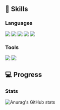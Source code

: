 <!--### Hi there 👋 -->

<!--
**AllveGit/AllveGit** is a ✨ _special_ ✨ repository because its `README.md` (this file) appears on your GitHub profile.

Here are some ideas to get you started:

- 🔭 I’m currently working on ...
- 🌱 I’m currently learning ...
- 👯 I’m looking to collaborate on ...
- 🤔 I’m looking for help with ...
- 💬 Ask me about ...
- 📫 How to reach me: ...
- 😄 Pronouns: ...
- ⚡ Fun fact: ...
-->

<h2>💪 Skills</h2>

<h3>Languages</h3>

<img src = "https://img.shields.io/badge/-C-A8B9CC?style=flat-square&logo=C&logoColor=white"/> <img src = "https://img.shields.io/badge/-C++-00599C?style=flat-square&logo=c%2B%2B&logoColor=white"/> <img src = "https://img.shields.io/badge/-CSharp-239120?style=flat-square&logo=C%20Sharp&logoColor=white"/> <img src = "https://img.shields.io/badge/-Go-00ADD8?style=flat-square&logo=Go&logoColor=white"/> <img src = "https://img.shields.io/badge/-Rust-000000?style=flat-square&logo=Rust&logoColor=white"/>

<h3>Tools</h3>

<img src = "https://img.shields.io/badge/-Unity-FFFFFF?style=flat-square&logo=Unity&logoColor=black"/> <img src = "https://img.shields.io/badge/-UnrealEngine-0E1128?style=flat-square&logo=UnrealEngine&logoColor=white"/>

<h2>💻 Progress</h2>

<h3>Stats</h3>

![Anurag's GitHub stats](https://github-readme-stats.vercel.app/api?username=AllveGit&show_icons=true&theme=radical)

